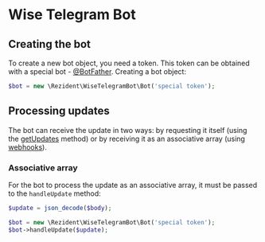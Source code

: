 # Wise Telegram Bot

## Creating the bot

To create a new bot object, you need a token. 
This token can be obtained with a special bot - [@BotFather](https://t.me/BotFather).
Creating a bot object:

```php
$bot = new \Rezident\WiseTelegramBot\Bot('special token');
```

## Processing updates

The bot can receive the update in two ways: 
by requesting it itself (using the [getUpdates](https://core.telegram.org/bots/api#getupdates) method) 
or by receiving it as an associative array (using [webhooks](https://core.telegram.org/bots/api#getupdates)).

### Associative array

For the bot to process the update as an associative array,
it must be passed to the `handleUpdate` method:

```php
$update = json_decode($body);

$bot = new \Rezident\WiseTelegramBot\Bot('special token');
$bot->handleUpdate($update);
```

